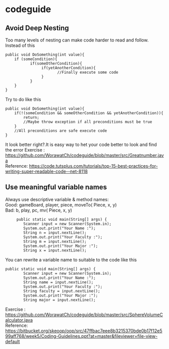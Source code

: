 # codeguide
## Avoid Deep Nesting
Too many levels of nesting can make code harder to read and follow.
Instead of this
```
public void DoSomething(int value){
    if (someCondition){
           if(someOtherCondition){
                if(yetAnotherCondition){
                       //Finally execute some code
                }
           }
    }
} 
```
Try to do like this
```
public void DoSomething(int value){
    if(!(someCondition && someOtherCondition && yetAnotherCondition)){
        return;
        //Maybe throw exception if all preconditions must be true
    }
    //All preconditions are safe execute code
}
```
It look better right?.It is easy way to het your code better to look and find the error
Exercise : https://github.com/WorawatCh/codeguide/blob/master/src/Greatnumber.java <br />
Reference: https://code.tutsplus.com/tutorials/top-15-best-practices-for-writing-super-readable-code--net-8118

## Use meaningful variable names
Always use descriptive variable & method names:<br />
Good: gameBoard, player, piece, moveTo( Piece, x, y)<br />
Bad:   b,  play, pc, mv( Piece, x, y)
```
     public static void main(String[] args) {
		Scanner input = new Scanner(System.in);
		System.out.print("Your Name :");
		String n = input.nextLine();
		System.out.print("Your Faculty :");
		String m = input.nextLine();
		System.out.print("Your Major :");
		String x = input.nextLine();
```
You can rewrite a variable name to suitable to the code like this
```
public static void main(String[] args) {
		Scanner input = new Scanner(System.in);
		System.out.print("Your Name :");
		String name = input.nextLine();
		System.out.print("Your Faculty :");
		String faculty = input.nextLine();
		System.out.print("Your Major :");
		String major = input.nextLine();
```
Exercise : https://github.com/WorawatCh/codeguide/blob/master/src/SphereVolumeCalculator.java<br />
Reference: https://bitbucket.org/skeoop/oop/src/47ffbac7eee8b3215370bde0b17f12e599aff768/week5/Coding-Guidelines.ppt?at=master&fileviewer=file-view-default
